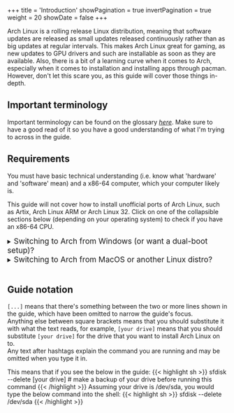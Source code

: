 +++
title = 'Introduction'
showPagination = true
invertPagination = true
weight = 20
showDate = false
+++

Arch Linux is a rolling release Linux distribution, meaning that software updates are released as small updates released continuously rather than as big updates at regular intervals. This makes Arch Linux great for gaming, as new updates to GPU drivers and such are installable as soon as they are available. Also, there is a bit of a learning curve when it comes to Arch, especially when it comes to installation and installing apps through pacman. However, don't let this scare you, as this guide will cover those things in-depth.

## Important terminology

Important terminology can be found on the glossary [_here_](../glossary/). Make sure to have a good read of it so you have a good understanding of what I'm trying to across in the guide.

## Requirements

You must have basic technical understanding (i.e. know what 'hardware' and 'software' mean) and a x86-64 computer, which your computer likely is. 

This guide will not cover how to install unofficial ports of Arch Linux, such as Artix, Arch Linux ARM or Arch Linux 32. Click on one of the collapsible sections below (depending on your operating system) to check if you have an x86-64 CPU.

<details>
    <summary><span style="font-size:1.25em;">Switching to Arch from Windows (or want a dual-boot setup)?</span></summary>

Hit the Windows Key and R on your keyboard at the same time, a dialog like the below should appear on the bottom left of your screen:
![](/images/arch-install-guide/run_dialog.png)

In it, type `cmd.exe`, and hit enter.
A window like the below should appear:
![](/images/arch-install-guide/cmd.png)

In that, enter the below command:
{{< highlight cmd >}} echo %PROCESSOR_ARCHITECTURE% {{< /highlight >}}
If it returns `AMD64`, you're all good to go.

</details>

<details>
    <summary><span style="font-size:1.25em;">Switching to Arch from MacOS or another Linux distro?</span></summary>

On MacOS, open the "Terminal" application from Finder.\
On any Linux distribution, open your terminal application. This could be kitty, alacritty, konsole, yakuake .etc.\
In the shell, enter the below command:
{{< highlight bash >}} uname -m {{< /highlight >}}
If it returns `x86_64`, you're all good to go.

</details>
 
</br>

## Guide notation

`[...]` means that there's something between the two or more lines shown in the guide, which have been omitted to narrow the guide's focus.\
Anything else between square brackets means that you should substitute it with what the text reads, for example, `[your drive]` means that you should substitute `[your drive]` for the drive that you want to install Arch Linux on to.\
Any text after hashtags explain the command you are running and may be omitted when you type it in.

This means that if you see the below in the guide:
{{< highlight sh >}} sfdisk --delete [your drive] # make a backup of your drive before running this command {{< /highlight >}}
Assuming your drive is /dev/sda, you would type the below command into the shell:
{{< highlight sh >}} sfdisk --delete /dev/sda {{< /highlight >}}